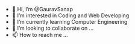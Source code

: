 - 👋 Hi, I’m @GauravSanap
- 👀 I’m interested in Coding and Web Developing
- 🌱 I’m currently learning Computer Engineering
- 💞️ I’m looking to collaborate on ...
- 📫 How to reach me ...

<!---
GauravSanap/GauravSanap is a ✨ special ✨ repository because its `README.md` (this file) appears on your GitHub profile.
You can click the Preview link to take a look at your changes.
--->
